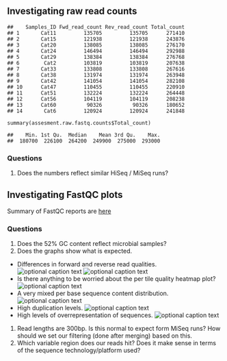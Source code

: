 Investigating raw read counts
-----------------------------

    ##    Samples_ID Fwd_read_count Rev_read_count Total_count
    ## 1       Cat11         135705         135705      271410
    ## 2       Cat15         121938         121938      243876
    ## 3       Cat20         138085         138085      276170
    ## 4       Cat24         146494         146494      292988
    ## 5       Cat29         138384         138384      276768
    ## 6        Cat2         103819         103819      207638
    ## 7       Cat33         133808         133808      267616
    ## 8       Cat38         131974         131974      263948
    ## 9       Cat42         141054         141054      282108
    ## 10      Cat47         110455         110455      220910
    ## 11      Cat51         132224         132224      264448
    ## 12      Cat56         104119         104119      208238
    ## 13      Cat60          90326          90326      180652
    ## 14       Cat6         120924         120924      241848

    summary(assesment.raw.fastq.counts$Total_count)

    ##    Min. 1st Qu.  Median    Mean 3rd Qu.    Max. 
    ##  180700  226100  264200  249900  275000  293000

### Questions

1.  Does the numbers reflect similar HiSeq / MiSeq runs?

Investigating FastQC plots
--------------------------

Summary of FastQC reports are
[here](http://web.cbio.uct.ac.za/~gerrit/16Snodeassessment/assessment.run/qc/fastqc/fastqc_plots.htm)

### Questions

1.  Does the 52% GC content reflect microbial samples?
2.  Does the graphs show what is expected.

-   Differences in forward and reverse read qualities. ![optional
    caption text](figures/r1_qual.png) ![optional caption
    text](figures/r2_qual.png)
-   Is there anything to be worried about the per tile quality heatmap
    plot? ![optional caption
    text](figures/per_tile_sequence_quality.png)
-   A very mixed per base sequence content distribution. ![optional
    caption text](figures/per_base_sequence_content.png)
-   High duplication levels. ![optional caption
    text](figures/duplication_levels.png)
-   High levels of overrepresentation of sequences. ![optional caption
    text](figures/overrepressented_sequences.png)

1.  Read lengths are 300bp. Is this normal to expect form MiSeq runs?
    How should we set our filtering (done after merging) based on this.
2.  Which variable region does our reads hit? Does it make sense in
    terms of the sequence technology/platform used?
